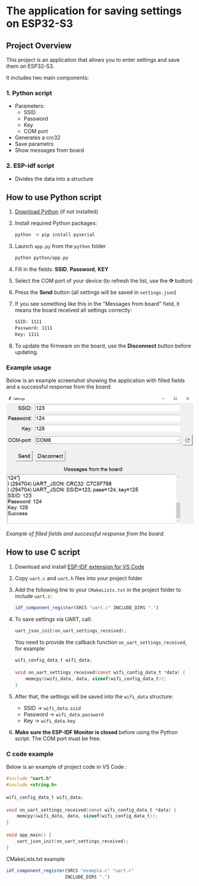 # The application for saving settings on ESP32-S3

## Project Overview

This project is an application that allows you to enter settings and save them on ESP32-S3.

It includes two main components:

### 1. Python script
- Parameters:
  - SSID
  - Password
  - Key
  - COM port
- Generates a crc32
- Save parametrs
- Show messages from board

### 2. ESP-idf script
- Divides the data into a structure

## How to use Python script

1. [Download Python](https://www.python.org/downloads/) (if not installed)  
2. Install required Python packages:

    ```bash
    python -m pip install pyserial
    ```

3. Launch `app.py` from the `python` folder

    ```bash
    python python/app.py
    ```

4. Fill in the fields: **SSID**, **Password**, **KEY**  
5. Select the COM port of your device (to refresh the list, use the **⟳** button)  
6. Press the **Send** button (all settings will be saved in `settings.json`)
7. If you see something like this in the "Messages from board" field, it means the board received all settings correctly:

    ```bash
    SSID: 1111
    Password: 1111
    Key: 1111
    ```
8. To update the firmware on the board, use the **Disconnect** button before updating.

### Example usage

Below is an example screenshot showing the application with filled fields and a successful response from the board:

![App screenshot showing filled fields and response](images/app_screenshot.png)

*Example of filled fields and successful response from the board.*

## How to use C script

1. Download and install [ESP-IDF extension for VS Code](https://marketplace.visualstudio.com/items?itemName=espressif.esp-idf-extension)
2. Copy `uart.c` and `uart.h` files into your project folder
3. Add the following line to your `CMakeLists.txt` in the project folder to include `uart.c`:

      ```cmake
      idf_component_register(SRCS "uart.c" INCLUDE_DIRS ".")
      ```

4. To save settings via UART, call:

      ```c
      uart_json_init(on_uart_settings_received);
      ```

    You need to provide the callback function `on_uart_settings_received`, for example:

      ```c
      wifi_config_data_t wifi_data;

      void on_uart_settings_received(const wifi_config_data_t *data) {
          memcpy(&wifi_data, data, sizeof(wifi_config_data_t));
      }
      ```

5. After that, the settings will be saved into the `wifi_data` structure:
   - SSID → `wifi_data.ssid`
   - Password → `wifi_data.password`
   - Key → `wifi_data.key`

9. **Make sure the ESP-IDF Monitor is closed** before using the Python script. The COM port must be free.

### C code example

Below is an example of project code in VS Code :

  ```c
  #include "uart.h"
  #include <string.h>

  wifi_config_data_t wifi_data;
  
  void on_uart_settings_received(const wifi_config_data_t *data) {
      memcpy(&wifi_data, data, sizeof(wifi_config_data_t));
  }

  void app_main() {
      uart_json_init(on_uart_settings_received);
  }
  ```

  CMakeLists.txt example

  ```cmake
  idf_component_register(SRCS "example.c" "uart.c"
                        INCLUDE_DIRS ".")
  ```
  